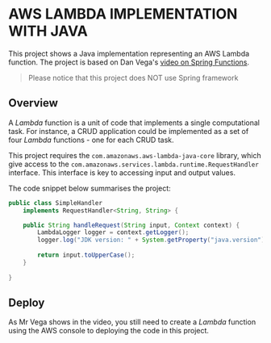 # AWS LAMBDA IMPLEMENTATION WITH JAVA
This project shows a Java implementation representing an AWS Lambda function. The project is based on Dan Vega's [video on Spring Functions](https://www.youtube.com/watch?v=bxK4GscuVgs).

> Please notice that this project does NOT use Spring framework

## Overview
A _Lambda_ function is a unit of code that implements a single computational task. For instance, a CRUD application could be implemented as a set of four _Lambda_ functions - one for each CRUD task.

This project requires the `com.amazonaws.aws-lambda-java-core` library, which give access to the `com.amazonaws.services.lambda.runtime.RequestHandler` interface. This interface is key to accessing input and output values.

The code snippet below summarises the project:

```java
public class SimpleHandler 
    implements RequestHandler<String, String> {

    public String handleRequest(String input, Context context) {
        LambdaLogger logger = context.getLogger();
        logger.log("JDK version: " + System.getProperty("java.version"));
        
        return input.toUpperCase();
    }
    
}
```

## Deploy
As Mr Vega shows in the video, you still need to create a _Lambda_ function using the AWS console to deploying the code in this project.
